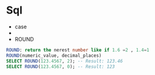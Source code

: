 # Sql
- case
- 
- ROUND 
```sql
ROUND: return the nerest number like if 1.6 =2 , 1.4=1
ROUND(numeric_value, decimal_places)
SELECT ROUND(123.4567, 2); -- Result: 123.46
SELECT ROUND(123.4567, 0); -- Result: 123

```